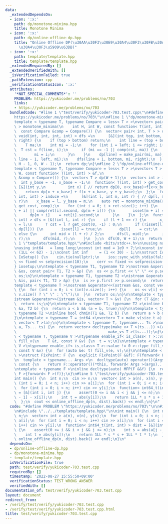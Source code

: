 ```yaml
---
data:
  _extendedDependsOn:
  - icon: ':x:'
    path: dp/monotone-minima.hpp
    title: Monotone Minima
  - icon: ':x:'
    path: dp/online-offline-dp.hpp
    title: "Online Offline DP(\u30AA\u30F3\u30E9\u30A4\u30F3\u30FB\u30AA\u30D5\u30E9\
      \u30A4\u30F3\u5909\u63DB)"
  - icon: ':x:'
    path: template/template.hpp
    title: template/template.hpp
  _extendedRequiredBy: []
  _extendedVerifiedWith: []
  _isVerificationFailed: true
  _pathExtension: cpp
  _verificationStatusIcon: ':x:'
  attributes:
    '*NOT_SPECIAL_COMMENTS*': ''
    PROBLEM: https://yukicoder.me/problems/no/703
    links:
    - https://yukicoder.me/problems/no/703
  bundledCode: "#line 1 \"test/verify/yukicoder-703.test.cpp\"\n#define PROBLEM \"\
    https://yukicoder.me/problems/no/703\"\n\n#line 1 \"dp/monotone-minima.hpp\"\n\
    template < typename T, typename Compare = less< T > >\nvector< pair< int, T >\
    \ > monotone_minima(\n    int H, int W, const function< T(int, int) > &f,\n  \
    \  const Compare &comp = Compare()) {\n  vector< pair< int, T > > dp(H);\n  function<\
    \ void(int, int, int, int) > dfs =\n      [&](int top, int bottom, int left, int\
    \ right) {\n    if (top > bottom) return;\n    int line = (top + bottom) / 2;\n\
    \    T ma;\n    int mi = -1;\n    for (int i = left; i <= right; i++) {\n    \
    \  T cst = f(line, i);\n      if (mi == -1 || comp(cst, ma)) {\n        ma = cst;\n\
    \        mi = i;\n      }\n    }\n    dp[line] = make_pair(mi, ma);\n    dfs(top,\
    \ line - 1, left, mi);\n    dfs(line + 1, bottom, mi, right);\n  };\n  dfs(0,\
    \ H - 1, 0, W - 1);\n  return dp;\n}\n#line 2 \"dp/online-offline-dp.hpp\"\n\n\
    template < typename T, typename Compare = less< T > >\nvector< T > online_offline_dp(int\
    \ W, const function< T(int, int) > &f,\n                              const Compare\
    \ &comp = Compare()) {\n  vector< T > dp(W + 1);\n  vector< int > isset(W + 1);\n\
    \  int y_base = -1, x_base = -1;\n  function< T(int, int) > get_cost =\n     \
    \ [&](int y,\n          int x) { // return dp[0, x+x_base)+f[x+x_base, y+y_base)\n\
    \    return dp[x + x_base] + f(x + x_base, y + y_base);\n  };\n  function< void(int,\
    \ int, int) > induce =\n      [&](int l, int m, int r) { // dp[l, m) -> dp[m,\
    \ r)\n    x_base = l, y_base = m;\n    auto ret = monotone_minima(r - m, m - l,\
    \ get_cost, comp);\n    for (int i = 0; i < ret.size(); i++) {\n      if (!isset[m\
    \ + i] || comp(ret[i].second, dp[m + i])) {\n        isset[m + i] = true;\n  \
    \      dp[m + i]    = ret[i].second;\n      }\n    }\n  };\n  function< void(int,\
    \ int) > dfs = [&](int l, int r) {\n    if (l + 1 == r) {\n      x_base = l, y_base\
    \ = l;\n      T cst = l ? get_cost(0, -1) : 0;\n      if (!isset[l] || comp(cst,\
    \ dp[l])) {\n        isset[l] = true;\n        dp[l]    = cst;\n      }\n    }\
    \ else {\n      int mid = (l + r) / 2;\n      dfs(l, mid);\n      induce(l, mid,\
    \ r);\n      dfs(mid, r);\n    }\n  };\n  dfs(0, W + 1);\n  return dp;\n};\n#line\
    \ 1 \"template/template.hpp\"\n#include <bits/stdc++.h>\n\nusing namespace std;\n\
    \nusing int64   = long long;\nconst int mod = 1e9 + 7;\n\nconst int64 infll =\
    \ (1LL << 62) - 1;\nconst int inf     = (1 << 30) - 1;\n\nstruct IoSetup {\n \
    \ IoSetup() {\n    cin.tie(nullptr);\n    ios::sync_with_stdio(false);\n    cout\
    \ << fixed << setprecision(10);\n    cerr << fixed << setprecision(10);\n  }\n\
    } iosetup;\n\ntemplate < typename T1, typename T2 >\nostream &operator<<(ostream\
    \ &os, const pair< T1, T2 > &p) {\n  os << p.first << \" \" << p.second;\n  return\
    \ os;\n}\n\ntemplate < typename T1, typename T2 >\nistream &operator>>(istream\
    \ &is, pair< T1, T2 > &p) {\n  is >> p.first >> p.second;\n  return is;\n}\n\n\
    template < typename T >\nostream &operator<<(ostream &os, const vector< T > &v)\
    \ {\n  for (int i = 0; i < (int)v.size(); i++) {\n    os << v[i] << (i + 1 !=\
    \ v.size() ? \" \" : \"\");\n  }\n  return os;\n}\n\ntemplate < typename T >\n\
    istream &operator>>(istream &is, vector< T > &v) {\n  for (T &in: v) is >> in;\n\
    \  return is;\n}\n\ntemplate < typename T1, typename T2 >\ninline bool chmax(T1\
    \ &a, T2 b) {\n  return a < b && (a = b, true);\n}\n\ntemplate < typename T1,\
    \ typename T2 >\ninline bool chmin(T1 &a, T2 b) {\n  return a > b && (a = b, true);\n\
    }\n\ntemplate < typename T = int64 >\nvector< T > make_v(size_t a) {\n  return\
    \ vector< T >(a);\n}\n\ntemplate < typename T, typename... Ts >\nauto make_v(size_t\
    \ a, Ts... ts) {\n  return vector< decltype(make_v< T >(ts...)) >(a,\n       \
    \                                         make_v< T >(ts...));\n}\n\ntemplate\
    \ < typename T, typename V >\ntypename enable_if< is_class< T >::value == 0 >::type\
    \ fill_v(\n    T &t, const V &v) {\n  t = v;\n}\n\ntemplate < typename T, typename\
    \ V >\ntypename enable_if< is_class< T >::value != 0 >::type fill_v(\n    T &t,\
    \ const V &v) {\n  for (auto &e: t) fill_v(e, v);\n}\n\ntemplate < typename F\
    \ >\nstruct FixPoint: F {\n  explicit FixPoint(F &&f): F(forward< F >(f)) {}\n\
    \n  template < typename... Args >\n  decltype(auto) operator()(Args &&...args)\
    \ const {\n    return F::operator()(*this, forward< Args >(args)...);\n  }\n};\n\
    \ntemplate < typename F >\ninline decltype(auto) MFP(F &&f) {\n  return FixPoint<\
    \ F >{forward< F >(f)};\n}\n#line 5 \"test/verify/yukicoder-703.test.cpp\"\n\n\
    int main() {\n  int n;\n  cin >> n;\n  vector< int > a(n), x(n), y(n);\n  for\
    \ (int i = 0; i < n; i++) cin >> a[i];\n  for (int i = 0; i < n; i++) cin >> x[i];\n\
    \  for (int i = 0; i < n; i++) cin >> y[i];\n  function< int64_t(int, int) > dist\
    \ = [&](int i, int j) {\n    assert(0 <= i && i < j && j <= n);\n    int s = abs(a[j\
    \ - 1] - x[i]);\n    int t = abs(y[i]);\n    return 1LL * s * s + 1LL * t * t;\n\
    \  };\n  cout << online_offline_dp(n, dist).back() << endl;\n}\n"
  code: "#define PROBLEM \"https://yukicoder.me/problems/no/703\"\n\n#include \"../../dp/online-offline-dp.hpp\"\
    \n#include \"../../template/template.hpp\"\n\nint main() {\n  int n;\n  cin >>\
    \ n;\n  vector< int > a(n), x(n), y(n);\n  for (int i = 0; i < n; i++) cin >>\
    \ a[i];\n  for (int i = 0; i < n; i++) cin >> x[i];\n  for (int i = 0; i < n;\
    \ i++) cin >> y[i];\n  function< int64_t(int, int) > dist = [&](int i, int j)\
    \ {\n    assert(0 <= i && i < j && j <= n);\n    int s = abs(a[j - 1] - x[i]);\n\
    \    int t = abs(y[i]);\n    return 1LL * s * s + 1LL * t * t;\n  };\n  cout <<\
    \ online_offline_dp(n, dist).back() << endl;\n}\n"
  dependsOn:
  - dp/online-offline-dp.hpp
  - dp/monotone-minima.hpp
  - template/template.hpp
  isVerificationFile: true
  path: test/verify/yukicoder-703.test.cpp
  requiredBy: []
  timestamp: '2022-08-27 15:55:50+09:00'
  verificationStatus: TEST_WRONG_ANSWER
  verifiedWith: []
documentation_of: test/verify/yukicoder-703.test.cpp
layout: document
redirect_from:
- /verify/test/verify/yukicoder-703.test.cpp
- /verify/test/verify/yukicoder-703.test.cpp.html
title: test/verify/yukicoder-703.test.cpp
---
```

